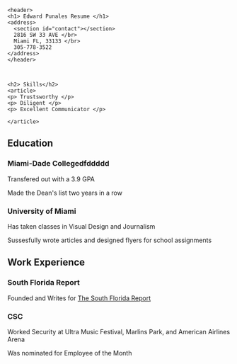 
<html>
  <head>
  <meta charset="UTF-8" />
  <title>Edward Punales Resume</title>
  </head>
  <body>

    <header>
    <h1> Edward Punales Resume </h1>
    <address>
      <section id="contact"></section>
      2816 SW 33 AVE </br>
      Miami FL, 33133 </br>
      305-778-3522
    </address>
    </header>


   
    <h2> Skills</h2>
    <article>
    <p> Trustsworthy </p>
    <p> Diligent </p>
    <p> Excellent Communicator </p>

    </article>
  

  <h2> Education </h2>
    <article>
    <h3> Miami-Dade Collegedfddddd</h3>
    <p> Transfered out with a 3.9 GPA </p>
    <p> Made the Dean's list two years in a row </p>
    <h3> University of Miami </h3>
    <p> Has taken classes in Visual Design and Journalism </p>
    <p> Sussesfully wrote articles and designed flyers for school assignments</p>     
    </article>

  <h2>Work Experience</h2>
    <article>
    <h3> South Florida Report</h3>
    <p> Founded and Writes for <a href= "http://www.southfloridareport.com/">The South Florida Report</a></p>
    <h3>CSC</h3>
    <p> Worked Security at Ultra Music Festival, Marlins Park, and American Airlines Arena </p>
    <p> Was nominated for Employee of the Month </p>
    </article>
    </body>
</html>
